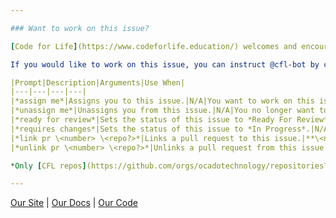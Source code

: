 ```yaml
---

### Want to work on this issue?

[Code for Life](https://www.codeforlife.education/) welcomes and encourages community contributions!

If you would like to work on this issue, you can instruct @cfl-bot by commenting one of the following prompts:

|Prompt|Description|Arguments|Use When|
|---|---|---|---|
|*assign me*|Assigns you to this issue.|N/A|You want to work on this issue.|
|*unassign me*|Unassigns you from this issue.|N/A|You no longer want to work on this issue.|
|*ready for review*|Sets the status of this issue to *Ready For Review*.|N/A|You've attached deliverables to this issue and you would like a CFL team member to review it.|
|*requires changes*|Sets the status of this issue to *In Progress*.|N/A|You've realized that your deliverables are missing something.|
|*link pr \<number> \<repo?>*|Links a pull request to this issue.|**\<number>** The number of the PR to link.<br/>**\<repo?>** The repo the PR is in.* Defaults to this issue's repo.|You want to associate your code changes with this issue.|
|*unlink pr \<number> \<repo?>*|Unlinks a pull request from this issue.|**\<number>** The number of the PR to unlink.<br/>**\<repo?>** The repo the PR is in.* Defaults to this issue's repo.|You want to disassociate your code changes with this issue.|

*Only [CFL repos](https://github.com/orgs/ocadotechnology/repositories?q=codeforlife-) may be specified. You can optionally omit the "codeforlife-" prefix.

---
```


[Our Site](https://www.codeforlife.education/) | [Our Docs](https://docs.codeforlife.education/) | [Our Code](https://github.com/ocadotechnology/codeforlife-workspace)
